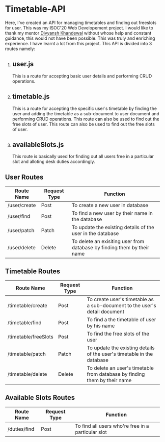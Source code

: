 # Timetable-API

Here, I've created an API for managing timetables and finding out freeslots for user. This was my ISOC'20 Web Developement project. I would like to thank my mentor [Divyansh Khandewal](https://github.com/noob-master147) without whose help and constant guidance, this would not have been possible. This was truly and enriching experience. I have learnt a lot from this project. This API is divided into 3 routes namely:
1. ## **user.js**
      This is a route for accepting basic user details and performing CRUD operations. 

2. ## **timetable.js**
      This is a route for accepting the specific user's timetable by finding the user and adding the timetable as a sub-document to user document and performing CRUD operations. This route can also be used to find out the free slots of user. This route can also be used to find out the free slots of user.
  
3. ## **availableSlots.js**
      This route is basically used for finding out all users free in a particular slot and alloting desk duties accordingly. 
      
  ## User Routes
     
| Route Name | Request Type | Function |
| --- | --- | --- |
| /user/create| Post | To create a new user in database |
| /user/find| Post | To find a new user by their name in the database |
| /user/patch| Patch | To update the existing details of the user in the database |
| /user/delete| Delete | To delete an exisiting user from database by finding them by their name |

  ## Timetable Routes     
     
| Route Name | Request Type | Function |
| --- | --- | --- |
| /timetable/create| Post | To create user's timetable as a sub-document to the user's detail document |
| /timetable/find| Post | To find a the timetable of user by his name |
| /timetable/freeSlots| Post | To find the free slots of the user |
| /timetable/patch| Patch | To update the existing details of the user's timetable in the database |
| /timetable/delete| Delete | To delete an user's timetable from database by finding them by their name |

## Available Slots Routes
     
| Route Name | Request Type | Function |
| --- | --- | --- |
| /duties/find| Post | To find all users who're free in a particular slot |




